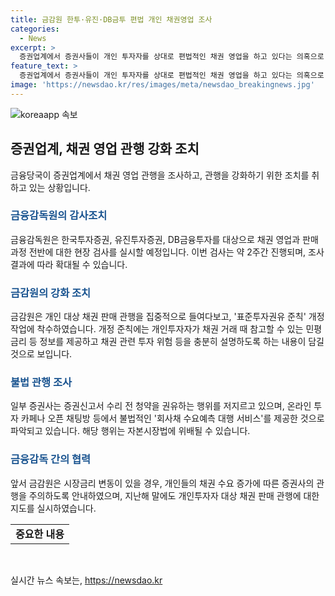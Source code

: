 ```yaml
---
title: 금감원 한투·유진·DB금투 편법 개인 채권영업 조사
categories:
  - News
excerpt: >
  증권업계에서 증권사들이 개인 투자자를 상대로 편법적인 채권 영업을 하고 있다는 의혹으로 금융당국이 조사에 돌입합니다. 금감원은 한국투자증권과 유진투자증권, DB금융투자를 대상으로 리테일 채권 영업과 판매과정에 대한 현장조사를 실시할 예정이며, 해당 증권사는 개인 채권 판매량과 시장 동향 정보에 따라 조사 대상으로 선정되었습니다. 이에 대해 금감원이 개인 대상 채권 판매 관행을 집중적으로 들여다보는 가운데, 증권업계는 표준투자권유 준칙 개정 작업에 나섰습니다. 해당 사안에 대한 자세한 내용은 SBS Biz에서 확인할 수 있습니다. (150자)
feature_text: >
  증권업계에서 증권사들이 개인 투자자를 상대로 편법적인 채권 영업을 하고 있다는 의혹으로 금융당국이 조사에 돌입합니다. 금감원은 한국투자증권과 유진투자증권, DB금융투자를 대상으로 리테일 채권 영업과 판매과정에 대한 현장조사를 실시할 예정이며, 해당 증권사는 개인 채권 판매량과 시장 동향 정보에 따라 조사 대상으로 선정되었습니다. 이에 대해 금감원이 개인 대상 채권 판매 관행을 집중적으로 들여다보는 가운데, 증권업계는 표준투자권유 준칙 개정 작업에 나섰습니다. 해당 사안에 대한 자세한 내용은 SBS Biz에서 확인할 수 있습니다. (150자)
image: 'https://newsdao.kr/res/images/meta/newsdao_breakingnews.jpg'
---
```


<p><img src="https://newsdao.kr/res/images/meta/newsdao_breakingnews.jpg" alt="koreaapp 속보" /></p>

<h2 data-ke-size="size26">증권업계, 채권 영업 관행 강화 조치</h2>

<p data-ke-size="size16">금융당국이 증권업계에서 채권 영업 관행을 조사하고, 관행을 강화하기 위한 조치를 취하고 있는 상황입니다.</p>

<h3><b><span style="color: #1a5490;">금융감독원의 감사조치</span></b></h3>

<p data-ke-size="size16">금융감독원은 한국투자증권, 유진투자증권, DB금융투자를 대상으로 채권 영업과 판매 과정 전반에 대한 현장 검사를 실시할 예정입니다. 이번 검사는 약 2주간 진행되며, 조사 결과에 따라 확대될 수 있습니다.</p>

<h3><b><span style="color: #1a5490;">금감원의 강화 조치</span></b></h3>

<p data-ke-size="size16">금감원은 개인 대상 채권 판매 관행을 집중적으로 들여다보고, '표준투자권유 준칙' 개정 작업에 착수하였습니다. 개정 준칙에는 개인투자자가 채권 거래 때 참고할 수 있는 민평금리 등 정보를 제공하고 채권 관련 투자 위험 등을 충분히 설명하도록 하는 내용이 담길 것으로 보입니다.</p>

<h3><b><span style="color: #1a5490;">불법 관행 조사</span></b></h3>

<p data-ke-size="size16">일부 증권사는 증권신고서 수리 전 청약을 권유하는 행위를 저지르고 있으며, 온라인 투자 카페나 오픈 채팅방 등에서 불법적인 '회사채 수요예측 대행 서비스'를 제공한 것으로 파악되고 있습니다. 해당 행위는 자본시장법에 위배될 수 있습니다.</p>

<h3><b><span style="color: #1a5490;">금융감독 간의 협력</span></b></h3>

<p data-ke-size="size16">앞서 금감원은 시장금리 변동이 있을 경우, 개인들의 채권 수요 증가에 따른 증권사의 관행을 주의하도록 안내하였으며, 지난해 말에도 개인투자자 대상 채권 판매 관행에 대한 지도를 실시하였습니다.</p>

<table>
    <tbody>
        <tr>
            <td style="text-align: center; height: 17px;"><b>중요한 내용</b></td>
        </tr>
    </tbody>
</table>

<p data-ke-size="size16">&nbsp;</p>
실시간 뉴스 속보는, <a href="https://newsdao.kr" rel="dofollow">https://newsdao.kr</a>


